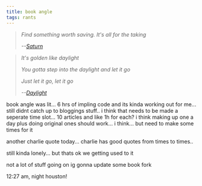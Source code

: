 ```yaml
---
title: book angle
tags: rants
---
```


> *Find something worth saving. It's all for the taking*
>
> *--<cite>[Saturn](https://open.spotify.com/track/1bjeWoagtHmUKputLVyDxQ?si=6997e81bc5dd406a)</cite>*

> *It's golden like daylight*
> 
> *You gotta step into the daylight and let it go*
>
> *Just let it go, let it go*
>
> *--<cite>[Daylight](https://open.spotify.com/track/1fzAuUVbzlhZ1lJAx9PtY6?si=e74338c00c654c5f)</cite>*


book angle was lit... 6 hrs of impling code and its kinda working out for me... still didnt catch up to bloggings stuff.. i think that needs to be made a seperate time slot... 10 articles and like 1h for each? i think making up one a day plus doing original ones should work... i think... but need to make some times for it

another charlie quote today... charlie has good quotes from times to times.. 

still kinda lonely... but thats ok we getting used to it

not a lot of stuff going on ig gonna update some book fork

12:27 am, night houston!
